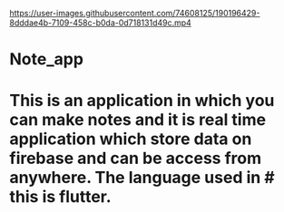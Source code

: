 

https://user-images.githubusercontent.com/74608125/190196429-8dddae4b-7109-458c-b0da-0d718131d49c.mp4

# Note_app

# This is an application in which you can make notes and it is real time application which store data on firebase and can be access from anywhere. The language used in   # this is flutter.
